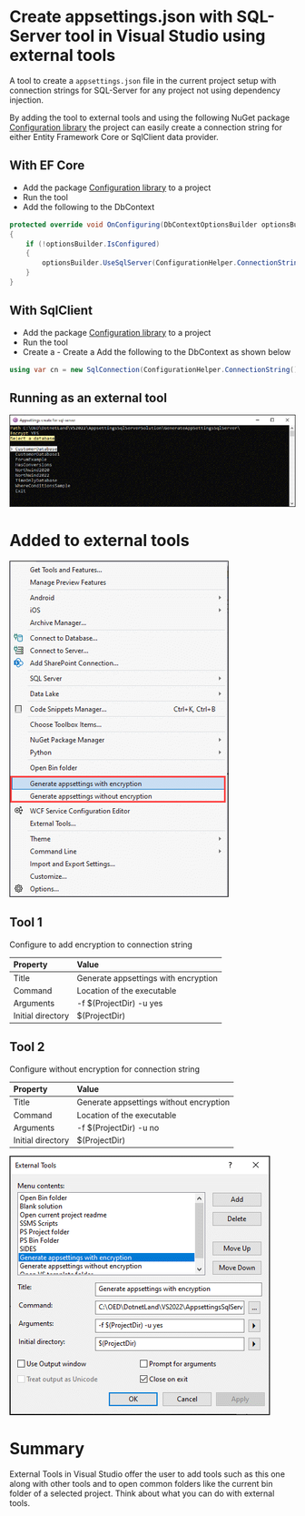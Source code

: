 # Create appsettings.json with SQL-Server tool in Visual Studio using external tools


A tool to create a `appsettings.json` file in the current project setup with connection strings for SQL-Server for any project not using dependency injection.

By adding the tool to external tools and using the following NuGet package [Configuration library](https://www.nuget.org/packages/ConfigurationLibrary/) the project can easily create a connection string for either Entity Framework Core or SqlClient data provider.

## With EF Core

- Add the package [Configuration library](https://www.nuget.org/packages/ConfigurationLibrary/) to a project
- Run the tool
- Add the following to the DbContext

```csharp
protected override void OnConfiguring(DbContextOptionsBuilder optionsBuilder)
{
    if (!optionsBuilder.IsConfigured)
    {
        optionsBuilder.UseSqlServer(ConfigurationHelper.ConnectionString());
    }
}
```

## With SqlClient

- Add the package [Configuration library](https://www.nuget.org/packages/ConfigurationLibrary/) to a project
- Run the tool
- Create a - Create a Add the following to the DbContext as shown below

```csharp
using var cn = new SqlConnection(ConfigurationHelper.ConnectionString());
```


## Running as an external tool

![Running](assets/running.png)


# Added to external tools

![Tools Menu](assets/toolsMenu.png)

## Tool 1

Configure to add encryption to connection string

| Property        | Value      | 
|:------------- |:-------------|
| Title | Generate appsettings with encryption | 
| Command | Location of the executable | 
| Arguments | -f $(ProjectDir) -u yes |
| Initial directory | $(ProjectDir) |

## Tool 2

Configure without encryption for connection string

| Property        | Value      | 
|:------------- |:-------------|
| Title | Generate appsettings without encryption | 
| Command | Location of the executable | 
| Arguments | -f $(ProjectDir) -u no | 
| Initial directory | $(ProjectDir) |  



![Adding](assets/adding.png)


# Summary

External Tools in Visual Studio offer the user to add tools such as this one along with other tools and to open common folders like the current bin folder of a selected project. Think about what you can do with external tools.